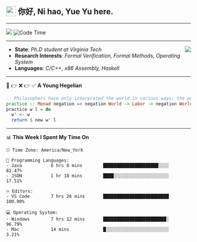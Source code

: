 <h2> <img style="vertical-align: text-bottom;" src=https://slackmojis.com/emojis/13253-yay-frog/download/ width=27> 你好, Ni hao, Yue Yu here. </h2>

---

![](https://shields.io/badge/dynamic/json?color=blue&amp;label=Visitors&amp;query=value&amp;url=https://api.countapi.xyz/hit/fishjump.fishjump) ![Code Time](https://img.shields.io/badge/Code%20Time-225%20hrs%2054%20mins-blue)

---

<img align='right' src=https://slackmojis.com/emojis/5264-coding/download> </td>

- **State**: *Ph.D student at Virginia Tech*
- **Research Interests**: *Formal Verification, Formal Methods, Operating System*
- **Languages**: *C/C++, x86 Assembly, Haskell*

---

🚫 👉 ❌ 👉 ✅ **A Young Hegelian**

``` haskell
-- Philosophers have only interpreted the world in various ways; the point is to change it.
practice :: Monad negation => negation World -> Labor -> negation World
practice w l = do
  w' <- w
  return $ new w' l
```

---


📊 **This Week I Spent My Time On** 

```text
🕑︎ Time Zone: America/New_York

💬 Programming Languages:
- Java           6 hrs 8 mins        █████████████████████░░░░     82.47%
- JSON           1 hr 18 mins        ████░░░░░░░░░░░░░░░░░░░░░     17.51%

🔥 Editors:
- VS Code        7 hrs 26 mins       █████████████████████████     100.00%

💻 Operating System:
- Windows        7 hrs 12 mins       ████████████████████████░     96.79%
- Mac            14 mins             █░░░░░░░░░░░░░░░░░░░░░░░░     3.21%
```

